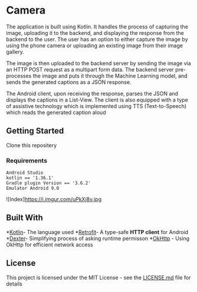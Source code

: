 # Camera

The application is built using Kotlin. It handles the process of capturing the image, uploading it to the backend, and displaying the response from the backend to the user. The user has an option to either capture the image by using the phone camera or uploading an existing image from their image gallery. 

The image is then uploaded to the backend server by sending the image via an HTTP POST request as a multipart form data. The backend server pre-processes the image and puts it through the Machine Learning model, and sends the generated captions as a JSON response. 

The Android client, upon receiving the response, parses the JSON and displays the captions in a List-View. The client is also equipped with a type of assistive technology which is implemented using TTS (Text-to-Speech) which reads the generated caption aloud

## Getting Started

Clone this repositery 

### Requirements
```
Android Studio
kotlin == '1.36.1'
Gradle plugin Version == '3.6.2'
Emulator Android 9.0
```

![Index]https://i.imgur.com/uPkXj8v.jpg

## Built With

*[Kotlin]([https://kotlinlang.org/](https://kotlinlang.org/))- The language used
*[Retrofit]([https://square.github.io/retrofit/](https://square.github.io/retrofit/))- A type-safe  **HTTP client**  for Android
*[Dexter]([https://github.com/Karumi/Dexter](https://github.com/Karumi/Dexter))- Simplifying  process of asking runtime permisson
*[OkHttp]([https://square.github.io/okhttp/](https://square.github.io/okhttp/)) - Using OkHttp for efficient network access



## License

This project is licensed under the MIT License - see the [LICENSE.md](LICENSE.md) file for details
